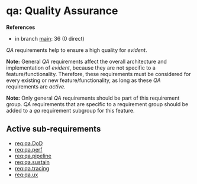 # qa: Quality Assurance

**References**

- in branch [main](https://github.com/mhatzl/evident/tree/main): 36 (0 direct)

*QA* requirements help to ensure a high quality for *evident*.

**Note:** General *QA* requirements affect the overall architecture and implementation of *evident*, because they are not specific to a feature/functionality. Therefore, these requirements must be considered for every existing or new feature/functionality, as long as these *QA* requirements are *active*.

**Note:** Only general *QA* requirements should be part of this requirement group. *QA* requirements that are specific to a requirement group should be added to a *qa* requirement subgroup for this feature.

## Active sub-requirements

- [req:qa.DoD](5-REQ-qa.DoD)
- [req:qa.perf](5-REQ-qa.perf)
- [req:qa.pipeline](5-REQ-qa.pipeline)
- [req:qa.sustain](5-REQ-qa.sustain)
- [req:qa.tracing](5-REQ-qa.tracing)
- [req:qa.ux](5-REQ-qa.ux)
